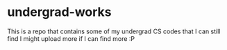 # undergrad-works
This is a repo that contains some of my undergrad CS codes that I can still find
I might upload more if I can find more :P
